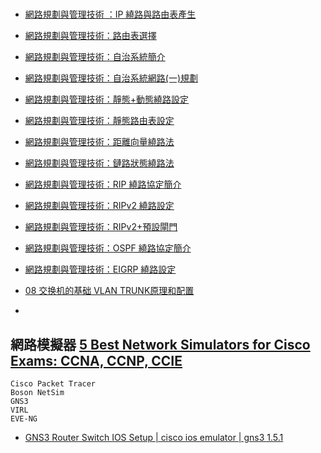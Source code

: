 #
- [網路規劃與管理技術 ：IP 繞路與路由表產生](https://www.youtube.com/watch?v=w1XcbAzoREM)
- [網路規劃與管理技術：路由表選擇](https://www.youtube.com/watch?v=Ur8NZrsK1zw)
- [網路規劃與管理技術：自治系統簡介](https://www.youtube.com/watch?v=WRsZLJRYDO8)
- [網路規劃與管理技術：自治系統網路(一)規劃](https://www.youtube.com/watch?v=mdOIZlnZOv4)
- [網路規劃與管理技術：靜態+動態繞路設定](https://www.youtube.com/watch?v=inGPwdkKtNw)
- [網路規劃與管理技術：靜態路由表設定](https://www.youtube.com/watch?v=0agR36z5XWs)
- [網路規劃與管理技術：距離向量繞路法](https://www.youtube.com/watch?v=vTjVLjzduQc)
- [網路規劃與管理技術：鏈路狀態繞路法](https://www.youtube.com/watch?v=IPe-PF1UZ6o)
- [網路規劃與管理技術：RIP 繞路協定簡介](https://www.youtube.com/watch?v=W6NfTQJElQc)
- [網路規劃與管理技術：RIPv2 繞路設定](https://www.youtube.com/watch?v=cUrjI60axzI)
- [網路規劃與管理技術：RIPv2+預設閘門](https://www.youtube.com/watch?v=o5A_MSW6rn4)
- [網路規劃與管理技術：OSPF 繞路協定簡介](https://www.youtube.com/watch?v=6_X-LJVBwNM)
- [網路規劃與管理技術：EIGRP 繞路設定](https://www.youtube.com/watch?v=o-Q65B-DOE0)

- [08 交换机的基础 VLAN TRUNK原理和配置](https://www.youtube.com/watch?v=VKVe7Pwt0XM)
- 
## 網路模擬器 [5 Best Network Simulators for Cisco Exams: CCNA, CCNP, CCIE](https://www.cbtnuggets.com/blog/career/career-progression/5-best-network-simulators-for-cisco-exams-ccna-ccnp-and-ccie)
```
Cisco Packet Tracer
Boson NetSim
GNS3
VIRL
EVE-NG
```
- [GNS3 Router Switch IOS Setup | cisco ios emulator | gns3 1.5.1](https://www.youtube.com/watch?v=0cc3Go_RMHg)
